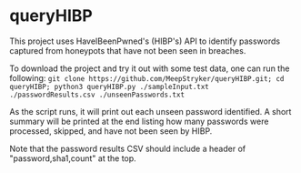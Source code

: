 # queryHIBP
This project uses HaveIBeenPwned's (HIBP's) API to identify passwords captured from honeypots that have not been seen in breaches.

To download the project and try it out with some test data, one can run the following:
```git clone https://github.com/MeepStryker/queryHIBP.git; cd queryHIBP; python3 queryHIBP.py ./sampleInput.txt ./passwordResults.csv ./unseenPasswords.txt```

As the script runs, it will print out each unseen password identified. A short summary will be printed at the end listing how many passwords were processed, skipped, and have not been seen by HIBP.

Note that the password results CSV should include a header of "password,sha1,count" at the top.
